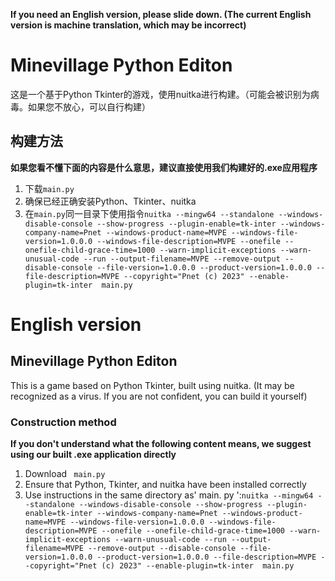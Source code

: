 **If you need an English version, please slide down. (The current English version is machine translation, which may be incorrect)**
# Minevillage Python Editon
这是一个基于Python Tkinter的游戏，使用nuitka进行构建。（可能会被识别为病毒。如果您不放心，可以自行构建）
## 构建方法
**如果您看不懂下面的内容是什么意思，建议直接使用我们构建好的.exe应用程序**
1. 下载`main.py`
2. 确保已经正确安装Python、Tkinter、nuitka
3. 在`main.py`同一目录下使用指令`nuitka --mingw64 --standalone --windows-disable-console --show-progress --plugin-enable=tk-inter --windows-company-name=Pnet --windows-product-name=MVPE --windows-file-version=1.0.0.0 --windows-file-description=MVPE --onefile --onefile-child-grace-time=1000 --warn-implicit-exceptions --warn-unusual-code --run --output-filename=MVPE --remove-output --disable-console --file-version=1.0.0.0 --product-version=1.0.0.0 --file-description=MVPE --copyright="Pnet (c) 2023" --enable-plugin=tk-inter  main.py`
# English version
## Minevillage Python Editon
This is a game based on Python Tkinter, built using nuitka. (It may be recognized as a virus. If you are not confident, you can build it yourself)
### Construction method
**If you don't understand what the following content means, we suggest using our built .exe application directly**
1. Download ` main.py`
2. Ensure that Python, Tkinter, and nuitka have been installed correctly
3. Use instructions in the same directory as' main. py ':`nuitka --mingw64 --standalone --windows-disable-console --show-progress --plugin-enable=tk-inter --windows-company-name=Pnet --windows-product-name=MVPE --windows-file-version=1.0.0.0 --windows-file-description=MVPE --onefile --onefile-child-grace-time=1000 --warn-implicit-exceptions --warn-unusual-code --run --output-filename=MVPE --remove-output --disable-console --file-version=1.0.0.0 --product-version=1.0.0.0 --file-description=MVPE --copyright="Pnet (c) 2023" --enable-plugin=tk-inter  main.py`